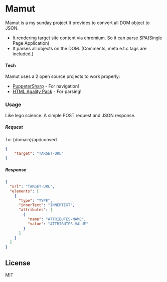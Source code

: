 # Mamut
Mamut is a my sunday project.It provides to convert all DOM object to JSON.
  - It rendering target site content via chromium. So it can parse SPA(Single Page Application)
  - It parses all objects on the DOM. (Comments, meta e.t.c tags are included.)

#### Tech
Mamut uses a 2 open source projects to work properly:

* [PuppeterSharp](https://github.com/hardkoded/puppeteer-sharp "PuppeterSharp") - For navigation!
* [HTML Agality Pack](https://github.com/zzzprojects/html-agility-pack "HTML Agality Pack") - For parsing!

### Usage
Like lego science. A simple POST request and JSON response.

##### Request
To: {domain}/api/convert
```json
{
    "target": "TARGET-URL"
}
```
##### Response
```json
{
  "url": "TARGET-URL",
  "elements": [
    {
      "type": "TYPE",
      "innerText": "INNERTEXT",
      "attributes": [
        {
          "name": "ATTRIBUTES-NAME",
          "value": "ATTRIBUTES-VALUE"
        }
      ]
    }
  ]
}
```



License
----
MIT


[//]: # (These are reference links used in the body of this note and get stripped out when the markdown processor does its job. There is no need to format nicely because it shouldn't be seen. Thanks SO - http://stackoverflow.com/questions/4823468/store-comments-in-markdown-syntax)
